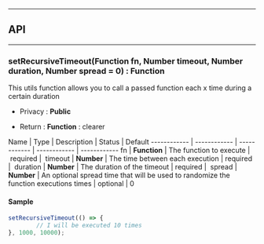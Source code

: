


-----------------------------
## API
-----------------------------

### setRecursiveTimeout(Function fn, Number timeout, Number duration, Number spread = 0) : Function
This utils function allows you to call a passed function each x time during a certain duration

- Privacy : **Public**

- Return : **Function** : clearer

Name | Type | Description | Status | Default
------------ | ------------ | ------------ | ------------ | ------------
fn | **Function** | The function to execute | required | 
timeout | **Number** | The time between each execution | required | 
duration | **Number** | The duration of the timeout | required | 
spread | **Number** | An optional spread time that will be used to randomize the function executions times | optional | 0


#### Sample
```js
setRecursiveTimeout(() => {
		// I will be executed 10 times
}, 1000, 10000);

```


